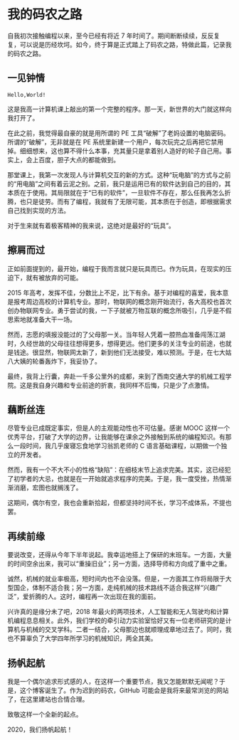 # 我的码农之路

自我初次接触编程以来，至今已经有将近 7 年时间了。期间断断续续，反反复复，可以说是历经坎坷。如今，终于算是正式踏上了码农之路，特做此篇，记录我的码农之路。

## 一见钟情

`Hello,World!`

这是我高一计算机课上敲出的第一个完整的程序。那一天，新世界的大门就这样向我打开了。

在此之前，我觉得最自豪的就是用所谓的 PE 工具“破解”了老妈设置的电脑密码。所谓的“破解”，无非就是在 PE 系统里新建一个用户，每次玩完之后再把它禁用掉。细细想来，这也算不得什么本事，充其量只是拿着别人造好的轮子自己用。事实上，会上百度，胆子大点的都能做到。

那堂课上，我第一次发现人与计算机交互的新的方式。这种“玩电脑”的方式与之前的“用电脑”之间有着云泥之别。之前，我只是运用已有的软件达到自己的目的，其本质在于使用。其局限就在于“已有的软件”，一旦软件不存在，那么任我再怎么折腾，也只是徒劳。而有了编程，我就有了无限可能，其本质在于创造，即根据需求自己找到实现的方法。

对于生来就有着极客精神的我来说，这绝对是最好的“玩具”。

## 擦肩而过

正如前面提到的，最开始，编程于我而言就只是玩具而已。作为玩具，在现实的压迫下，就有被放弃的可能。

2015 年高考，发挥不佳，分数比上不足，比下有余。基于对编程的喜爱，我本意是报考周边高校的计算机专业。那时，物联网的概念刚开始流行，各大高校也首次创办物联网专业。勇于尝试的我，一下子就被万物互联的概念所吸引，几乎是不假思索地就准备大干一场。

然而，志愿的填报没能过的了父母那一关。当年轻人凭着一腔热血准备闯荡江湖时，久经世故的父母往往想得更多，想得更远。他们更多的关注专业的前途，也就是钱途。很显然，物联网太新了，新到他们无法接受，难以预测。于是，在七大姑八大姨的轮番轰炸下，我妥协了。

最终，我背上行囊，奔赴一千多公里外的成都，来到了西南交通大学的机械工程学院。这是我自身兴趣和专业前途的折衷，我同样不后悔，只是少了点激情。

## 藕断丝连

尽管专业已成既定事实，但是人的主观能动性也不可估量。感谢 MOOC 这样一个优秀平台，打破了大学的边界，让我能够在课余之外接触到系统的编程知识。有那么一段时间，我几乎废寝忘食地学习翁凯老师的 C 语言基础课程，以期做一个独立的开发者。

然而，我有一个不大不小的性格“缺陷”：在细枝末节上追求完美。其实，这已经犯了初学者的大忌，也就是在一开始就追求程序的完美。于是，我一度受挫，热情渐渐消磨，宏图也就搁浅了。

这期间，偶尔有空，我也会重新拾起，但都坚持时间不长，学习不成体系，不提也罢。

## 再续前缘

要说改变，还得从今年下半年说起。我幸运地搭上了保研的末班车。一方面，大量的时间空余出来，我可以“重操旧业”；另一方面，选择导师和方向成了重中之重。

诚然，机械的就业率极高，短时间内也不会没落。但是，一方面其工作将局限于大型国企，体制不适合我；另一方面，走纯机械的技术路线不适合我这样“兴趣广泛”，爱折腾的人。这时，编程再一次出现在我的面前。

兴许真的是缘分未了吧，2018 年最火的两项技术，人工智能和无人驾驶均和计算机编程息息相关。此外，我们学校的牵引动力实验室恰好又有一位老师研究的是计算机与机械的交叉学科。二者一结合，父母那边也就顺理成章地过去了。同时，我也不算辜负了大学四年所学习的机械知识，两全其美。

## 扬帆起航

我是一个偶尔追求形式感的人，在这样一个重要节点，我又怎能默默无闻呢？于是，这个博客诞生了。作为迟到的码农，GitHub 可能会是我将来最常浏览的网站了，在这里建站也合情合理。

致敬这样一个全新的起点。

2020，我们扬帆起航！
